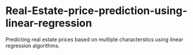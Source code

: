 # Real-Estate-price-prediction-using-linear-regression
Predicting real estate prices based on multiple characterstics using linear regression algorithms.

